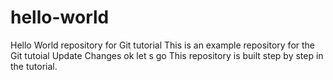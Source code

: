 # hello-world
Hello World repository for Git tutorial
This is an example repository for the Git tutoial Update Changes
ok let s go
This repository is built step by step in the tutorial.
